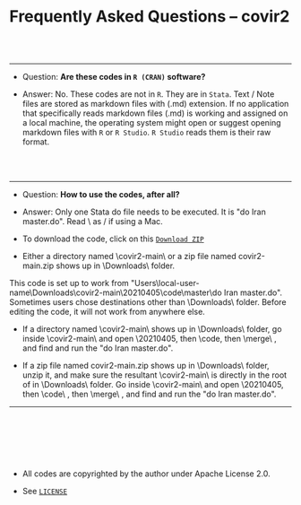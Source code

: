 
# Frequently Asked Questions – covir2


 
<br/><br/>

********************************************************************************************************************************************

* Question: **Are these codes in `R (CRAN)` software?**

* Answer: No. These codes are not in `R`. They are in `Stata`. Text / Note files are stored as markdown files with (.md) extension. If no application that specifically reads markdown files (.md) is working and assigned on a local machine, the operating system might open or suggest opening markdown files with `R` or `R Studio`. `R Studio` reads them is their raw format. 

<br/><br/>

********************************************************************************************************************************************

* Question: **How to use the codes, after all?**

* Answer: Only one Stata do file needs to be executed. It is "do Iran master.do". Read \ as / if using a Mac. 

* To download the code, click on this [`Download ZIP`](https://github.com/pourmalek/covir2/archive/refs/heads/main.zip) 

* Either a directory named \covir2-main\ or a zip file named covir2-main.zip shows up in \Downloads\ folder. 

This code is set up to work from "Users\local-user-name\Downloads\covir2-main\20210405\code\master\do Iran master.do". Sometimes users chose destinations other than \Downloads\ folder. Before editing the code, it will not work from anywhere else. 

* If a directory named \covir2-main\ shows up in \Downloads\ folder, go inside \covir2-main\ and open \20210405\, then \code\, then \merge\ , and find and run the "do Iran master.do". 

* If a zip file named covir2-main.zip shows up in \Downloads\ folder, unzip it, and make sure the resultant \covir2-main\ is directly in the root of in \Downloads\ folder. Go inside \covir2-main\ and open \20210405\, then \code\ , then \merge\ , and find and run the "do Iran master.do". 


********************************************************************************************************************************************
<br/><br/>




<br/><br/>


* All codes are copyrighted by the author under Apache License 2.0.

* See [`LICENSE`](https://github.com/pourmalek/covir2/blob/main/LICENSE)

<br/><br/>



